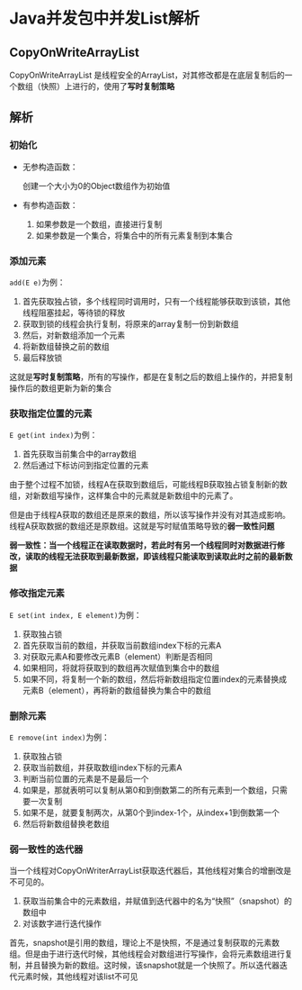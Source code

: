 # Java并发包中并发List解析

## CopyOnWriteArrayList

CopyOnWriteArrayList 是线程安全的ArrayList，对其修改都是在底层复制后的一个数组（快照）上进行的，使用了**写时复制策略**

## 解析

### 初始化

* 无参构造函数：

  创建一个大小为0的Object数组作为初始值

* 有参构造函数：

  1. 如果参数是一个数组，直接进行复制
  2. 如果参数是一个集合，将集合中的所有元素复制到本集合

### 添加元素

`add(E e)`为例：

1. 首先获取独占锁，多个线程同时调用时，只有一个线程能够获取到该锁，其他线程阻塞挂起，等待锁的释放
2. 获取到锁的线程会执行复制，将原来的array复制一份到新数组
3. 然后，对新数组添加一个元素
4. 将新数组替换之前的数组
5. 最后释放锁

这就是**写时复制策略**，所有的写操作，都是在复制之后的数组上操作的，并把复制操作后的数组更新为新的集合

### 获取指定位置的元素

`E get(int index)`为例：

1. 首先获取当前集合中的array数组
2. 然后通过下标访问到指定位置的元素

由于整个过程不加锁，线程A在获取到数组后，可能线程B获取独占锁复制新的数组，对新数组写操作，这样集合中的元素就是新数组中的元素了。

但是由于线程A获取的数组还是原来的数组，所以该写操作并没有对其造成影响。线程A获取数据的数组还是原数组。这就是写时赋值策略导致的**弱一致性问题**

**弱一致性：当一个线程正在读取数据时，若此时有另一个线程同时对数据进行修改，读取的线程无法获取到最新数据，即该线程只能读取到读取此时之前的最新数据**

### 修改指定元素

`E set(int index, E element)`为例：

1. 获取独占锁
2. 首先获取当前的数组，并获取当前数组index下标的元素A
3. 对获取元素A和要修改元素B（element）判断是否相同
4. 如果相同，将就将获取到的数组再次赋值到集合中的数组
5. 如果不同，将复制一个新的数组，然后将新数组指定位置index的元素替换成元素B（element），再将新的数组替换为集合中的数组

### 删除元素

`E remove(int index)`为例：

1. 获取独占锁
2. 获取当前数组，并获取数组index下标的元素A
3. 判断当前位置的元素是不是最后一个
4. 如果是，那就表明可以复制从第0和到倒数第二的所有元素到一个数组，只需要一次复制
5. 如果不是，就要复制两次，从第0个到index-1个，从index+1到倒数第一个
6. 然后将新数组替换老数组



### 弱一致性的迭代器

当一个线程对CopyOnWriterArrayList获取迭代器后，其他线程对集合的增删改是不可见的。

1. 获取当前集合中的元素数组，并赋值到迭代器中的名为“快照”（snapshot）的数组中
2. 对该数字进行迭代操作

首先，snapshot是引用的数组，理论上不是快照，不是通过复制获取的元素数组。但是由于进行迭代时候，其他线程会对数组进行写操作，会将元素数组进行复制，并且替换为新的数组。这时候，该snapshot就是一个快照了。所以迭代器迭代元素时候，其他线程对该list不可见